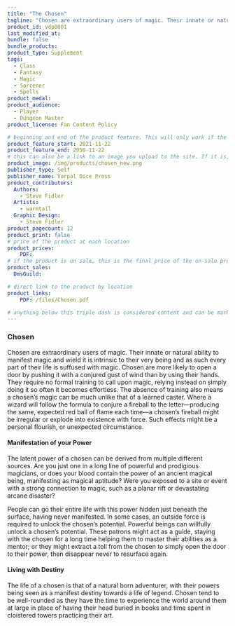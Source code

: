 ```yaml
---
title: "The Chosen"
tagline: "Chosen are extraordinary users of magic. Their innate or natural ability to manifest magic and wield it is intrinsic to their very being and as such every part of their life is suffused with magic."
product_id: vdp0001
last_modified_at:
bundle: false
bundle_products:
product_type: Supplement
tags:
  - Class
  - Fantasy
  - Magic
  - Sorcerer
  - Spells
product_medal: 
product_audience:
  - Player
  - Dungeon Master
product_license: Fan Content Policy

# beginning and end of the product feature. This will only work if the site is updated within several weeks of when the feature is supposed to happen. Making a new post counts as updating.
product_feature_start: 2021-11-22
product_feature_end: 2050-11-22
# this can also be a link to an image you upload to the site. If it is, it must start with a "/" or be a full link
product_image: /img/products/chosen_new.png
publisher_type: Self
publisher_name: Vorpal Dice Press
product_contributors:
  Authors:
    - Steve Fidler
  Artists:
    - warmtail
  Graphic Design:
    - Steve Fidler
product_pagecount: 12
product_print: false
# price of the product at each location
product_prices:
    PDF: 
# if the product is on sale, this is the final price of the on-sale product for each location that it is on sale. The sales % will be calculated and displayed based on the difference between product_prices and product_sales
product_sales:
  DmsGuild:

# direct link to the product by location
product_links:
    PDF: /files/Chosen.pdf

# anything below this triple dash is considered content and can be markup or html. It should be fully HTML compatible as long as your tags are formatted correctly.
---
```


### Chosen

Chosen are extraordinary users of magic. Their innate or natural ability to manifest magic and wield it is intrinsic to their very being and as such every part of their life is suffused with magic. Chosen are more likely to open a door by pushing it with a conjured gust of wind than by using their hands. They require no formal training to call upon magic, relying instead on simply doing it so often it becomes effortless. The absence of training also means a chosen’s magic can be much unlike that of a learned caster. Where a wizard will follow the formula to conjure a fireball to the letter—producing the same, expected red ball of flame each time—a chosen’s fireball might be irregular or explode into existence with force. Such effects might be a personal flourish, or unexpected circumstance.

#### Manifestation of your Power

The latent power of a chosen can be derived from multiple different sources. Are you just one in a long line of powerful and prodigious magicians, or does your blood contain the power of an ancient magical being, manifesting as magical aptitude? Were you exposed to a site or event with a strong connection to magic, such as a planar rift or devastating arcane disaster?

People can go their entire life with this power hidden just beneath the surface, having never manifested. In some cases, an outside force is required to unlock the chosen’s potential. Powerful beings can willfully unlock a chosen’s potential. These patrons might act as a guide, staying with the chosen for a long time helping them to master their abilities as a mentor; or they might extract a toll from the chosen to simply open the door to their power, then disappear never to resurface again.

#### Living with Destiny

The life of a chosen is that of a natural born adventurer, with their powers being seen as a manifest destiny towards a life of legend. Chosen tend to be well-rounded as they have the time to experience the world around them at large in place of having their head buried in books and time spent in cloistered towers practicing their art.